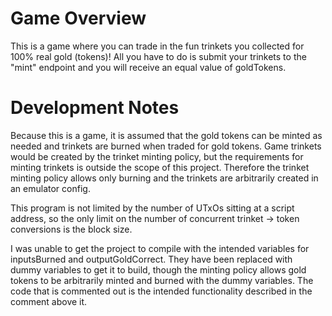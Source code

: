 # Game Overview

This is a game where you can trade in the fun trinkets you collected for 100% real gold (tokens)! All you have to do is submit your trinkets to the "mint" endpoint and you will receive an equal value of goldTokens.

# Development Notes

Because this is a game, it is assumed that the gold tokens can be minted as needed and trinkets are burned when traded for gold tokens. Game trinkets would be created by the trinket minting policy, but the requirements for minting trinkets is outside the scope of this project. Therefore the trinket minting policy allows only burning and the trinkets are arbitrarily created in an emulator config.

This program is not limited by the number of UTxOs sitting at a script address, so the only limit on the number of concurrent trinket -> token conversions is the block size.

I was unable to get the project to compile with the intended variables for inputsBurned and outputGoldCorrect. They have been replaced with dummy variables to get it to build, though the minting policy allows gold tokens to be arbitrarily minted and burned with the dummy variables. The code that is commented out is the intended functionality described in the comment above it.
